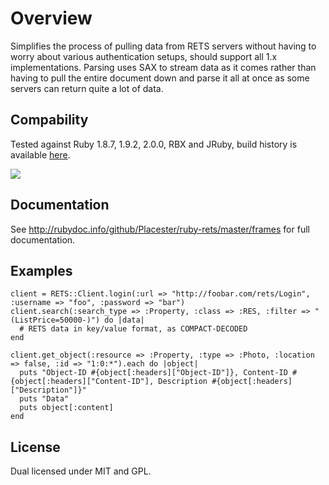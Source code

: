 Overview
===
Simplifies the process of pulling data from RETS servers without having to worry about various authentication setups, should support all 1.x implementations. Parsing uses SAX to stream data as it comes rather than having to pull the entire document down and parse it all at once as some servers can return quite a lot of data.

Compability
-
Tested against Ruby 1.8.7, 1.9.2, 2.0.0, RBX and JRuby, build history is available [here](http://travis-ci.org/Placester/ruby-rets).

<img src="https://secure.travis-ci.org/Placester/ruby-rets.png?branch=master&.png"/>

Documentation
-
See http://rubydoc.info/github/Placester/ruby-rets/master/frames for full documentation.

Examples
-

    client = RETS::Client.login(:url => "http://foobar.com/rets/Login", :username => "foo", :password => "bar")
    client.search(:search_type => :Property, :class => :RES, :filter => "(ListPrice=50000-)") do |data|
      # RETS data in key/value format, as COMPACT-DECODED
    end

    client.get_object(:resource => :Property, :type => :Photo, :location => false, :id => "1:0:*").each do |object|
      puts "Object-ID #{object[:headers]["Object-ID"]}, Content-ID #{object[:headers]["Content-ID"], Description #{object[:headers]["Description"]}"
      puts "Data"
      puts object[:content]
    end

License
-
Dual licensed under MIT and GPL.